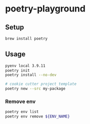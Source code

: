# poetry-playground

## Setup

```bash
brew install poetry
```

## Usage

```bash
pyenv local 3.9.11
poetry init
poetry install --no-dev

# cookie cutter project template
poetry new --src my-package
```

### Remove env

```bash
poetry env list
poetry env remove ${ENV_NAME}
```

